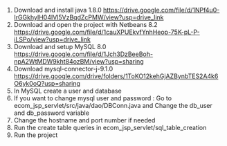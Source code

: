 1. Download and install java 1.8.0 https://drive.google.com/file/d/1NPf4u0-IrGGkhyIH04IVl5VzBqdZcPMW/view?usp=drive_link 
2. Download and open the project with Netbeans 8.2 https://drive.google.com/file/d/1cauXPUEkvfYnhHeop-75K-pL-P-iLSPo/view?usp=drive_link  
3. Download and setup MySQL 8.0 https://drive.google.com/file/d/1Jch3DzBeeBoh-npA2WtMDW9kht84ozBM/view?usp=sharing 
4. Download mysql-connector-j-9.1.0 https://drive.google.com/drive/folders/1ToKO12kehGjAZBynbTES2A4k6O6yk0oQ?usp=sharing 
5. In MySQL create a user and database
6. If you want to change mysql user and password :
    Go to ecom_jsp_servlet/src/java/dao/DBConn.java and 
    Change the db_user and db_password variable
7.  Change the hostname and port number if needed
8. Run the create table queries in ecom_jsp_servlet/sql_table_creation
9. Run the project
